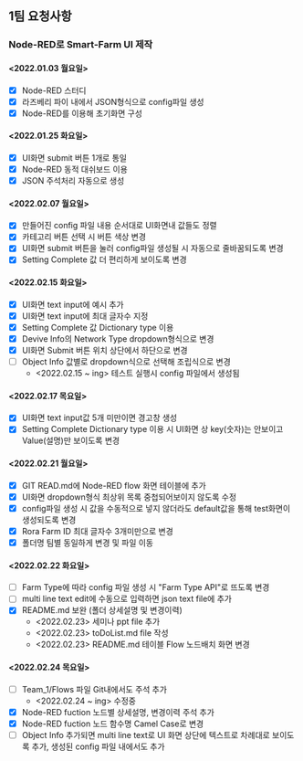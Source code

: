 ## 1팀 요청사항

### Node-RED로 Smart-Farm UI 제작

#### <2022.01.03 월요일>
- [X] Node-RED 스터디
- [X] 라즈베리 파이 내에서 JSON형식으로 config파일 생성
- [X] Node-RED를 이용해 초기화면 구성

#### <2022.01.25 화요일>
- [X] UI화면 submit 버튼 1개로 통일 
- [X] Node-RED 동적 대쉬보드 이용
- [X] JSON 주석처리 자동으로 생성

#### <2022.02.07 월요일>
- [X] 만들어진 config 파일 내용 순서대로 UI화면내 값들도 정렬
- [X] 카테고리 버튼 선택 시 버튼 색상 변경
- [X] UI화면 submit 버튼을 눌러 config파일 생성될 시 자동으로 줄바꿈되도록 변경
- [X] Setting Complete 값 더 편리하게 보이도록 변경

#### <2022.02.15 화요일>
- [X] UI화면 text input에 예시 추가
- [X] UI화면 text input에 최대 글자수 지정 
- [X] Setting Complete 값 Dictionary type 이용
- [X] Devive Info의 Network Type dropdown형식으로 변경
- [X] UI화면 Submit 버튼 위치 상단에서 하단으로 변경
- [ ] Object Info 값별로 dropdown식으로 선택해 조립식으로 변경
  - <2022.02.15 ~ ing> 테스트 실행시 config 파일에서 생성됨

#### <2022.02.17 목요일>
- [X] UI화면 text input값 5개 미만이면 경고창 생성 
- [X] Setting Complete Dictionary type 이용 시 UI화면 상 key(숫자)는 안보이고 Value(설명)만 보이도록 변경

#### <2022.02.21 월요일>
- [X] GIT READ.md에 Node-RED flow 화면 테이블에 추가
- [X] UI화면 dropdown형식 최상위 목록 중첩되어보이지 않도록 수정
- [X] config파일 생성 시 값을 수동적으로 넣지 않더라도 default값을 통해 test화면이 생성되도록 변경
- [X] Rora Farm ID 최대 글자수 3개미만으로 변경
- [X] 폴더명 팀별 동일하게 변경 및 파일 이동

#### <2022.02.22 화요일>
- [ ] Farm Type에 따라 config 파일 생성 시 "Farm Type API"로 뜨도록 변경
- [ ] multi line text edit에 수동으로 입력하면 json text file에 추가
- [X] README.md 보완 (폴더 상세설명 및 변경이력)
  - <2022.02.23> 세미나 ppt file 추가
  - <2022.02.23> toDoList.md file 작성
  - <2022.02.23> README.md 테이블 Flow 노드배치 화면 변경

#### <2022.02.24 목요일>
- [ ] Team_1/Flows 파일 Git내에서도 주석 추가
  - <2022.02.24 ~ ing> 수정중
- [X] Node-RED fuction 노드별 상세설명, 변경이력 주석 추가
- [X] Node-RED fuction 노드 함수명 Camel Case로 변경
- [ ] Object Info 추가되면 multi line text로 UI 화면 상단에 텍스트로 차례대로 보이도록 추가, 생성된 config 파일 내에서도 추가
